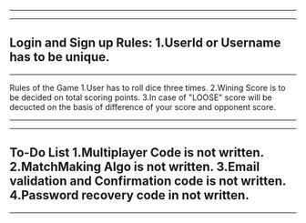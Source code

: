 --------------------------------------------------------------------------------------------
--------------------------------------------------------------------------------------------
Login and Sign up Rules:
1.UserId or Username has to be unique.
--------------------------------------------------------------------------------------------
--------------------------------------------------------------------------------------------
Rules of the Game
1.User has to roll dice three times.
2.Wining Score is to be decided on total scoring points.
3.In case of "LOOSE" score will be decucted on the basis of difference of your score and opponent score.

--------------------------------------------------------------------------------------------
--------------------------------------------------------------------------------------------

To-Do List
1.Multiplayer Code is not written.
2.MatchMaking Algo is not written.
3.Email validation and Confirmation code is not written.
4.Password recovery code in not written.
---------------------------------------------------------------------------------------------
---------------------------------------------------------------------------------------------

